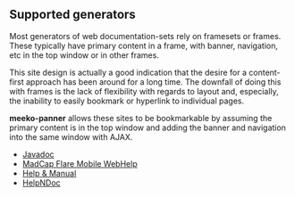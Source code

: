 Supported generators
--------------------

Most generators of web documentation-sets rely on framesets or frames. 
These typically have primary content in a frame, with banner, navigation, etc
in the top window or in other frames.

This site design is actually a good indication that the desire for
a content-first approach has been around for a long time.
The downfall of doing this with frames is the lack of flexibility
with regards to layout and, especially, the inability to easily bookmark or hyperlink to individual pages. 

**meeko-panner** allows these sites to be bookmarkable by assuming the
primary content is in the top window and adding the banner and navigation
into the same window with AJAX. 

- [Javadoc](javadoc/)
- [MadCap Flare Mobile WebHelp](flare8mobile/)
- [Help & Manual](helpandmanual/)
- [HelpNDoc](helpndoc/)

